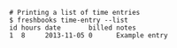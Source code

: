     # Printing a list of time entries
    $ freshbooks time-entry --list
    id hours date       billed notes
    1  8     2013-11-05 0      Example entry
